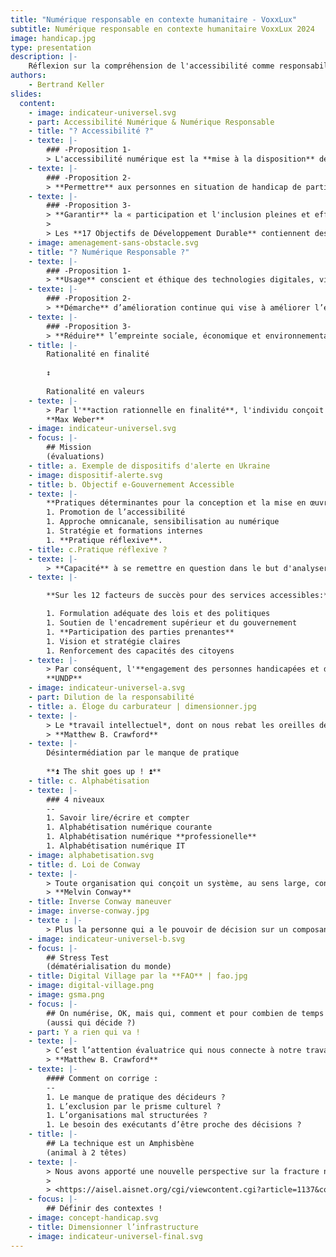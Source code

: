 ```yaml
---
title: "Numérique responsable en contexte humanitaire - VoxxLux"
subtitle: Numérique responsable en contexte humanitaire VoxxLux 2024
image: handicap.jpg
type: presentation
description: |-
    Réflexion sur la compréhension de l'accessibilité comme responsabilité au regard d'autres activités ou domaines.
authors:
    - Bertrand Keller
slides:
  content:
    - image: indicateur-universel.svg
    - part: Accessibilité Numérique & Numérique Responsable
    - title: "? Accessibilité ?"
    - texte: |-
        ### -Proposition 1-
        > L'accessibilité numérique est la **mise à la disposition** de tous les individus, quels que soient leur matériel ou logiciel, leur infrastructure réseau, leur langue maternelle, leur culture, leur localisation géographique, ou leurs aptitudes physiques ou mentales, des ressources numériques.
    - texte: |-
        ### -Proposition 2-
        > **Permettre** aux personnes en situation de handicap de participer à la vie sociale et culturelle et à des activités économiques
    - texte: |-
        ### -Proposition 3-
        > **Garantir** la « participation et l'inclusion pleines et effectives dans la société » (*Convention relative aux droits des personnes handicapées*)
        >
        > Les **17 Objectifs de Développement Durable** contiennent des références explicites aux personnes handicapées (ODD 4, 8, 10, 11 et 17).
    - image: amenagement-sans-obstacle.svg
    - title: "? Numérique Responsable ?"
    - texte: |-
        ### -Proposition 1-
        > **Usage** conscient et éthique des technologies digitales, visant à minimiser leur impact environnemental et social.
    - texte: |-
        ### -Proposition 2-
        > **Démarche** d’amélioration continue qui vise à améliorer l’empreinte écologique et sociale du numérique.
    - texte: |-
        ### -Proposition 3-
        > **Réduire** l’empreinte sociale, économique et environnementale du numérique. Il aborde donc les 3 piliers du développement durable :  *People, Planet, ~~Profits~~&nbsp;Prosperity*.
    - title: |-
        Rationalité en finalité 
        
        ↕️
        
        Rationalité en valeurs
    - texte: |-
        > Par l'**action rationnelle en finalité**, l'individu conçoit un but et recherche ensuite les moyens permettant de l'atteindre. L'**action rationnelle en valeurs** quant à elle, repose sur l'adéquation entre l'acte de l'individu et les valeurs auxquelles il adhère.
        **Max Weber**
    - image: indicateur-universel.svg
    - focus: |-
        ## Mission
        (évaluations)
    - title: a. Exemple de dispositifs d'alerte en Ukraine
    - image: dispositif-alerte.svg
    - title: b. Objectif e-Gouvernement Accessible
    - texte: |-
        **Pratiques déterminantes pour la conception et la mise en œuvre de services d'administration en ligne accessibles :**
        1. Promotion de l’accessibilité
        1. Approche omnicanale, sensibilisation au numérique
        1. Stratégie et formations internes
        1. **Pratique réflexive**.
    - title: c.Pratique réflexive ?
    - texte: |-
        > **Capacité** à se remettre en question dans le but d'analyser et d'**évaluer** ses actes en lien avec **sa pratique**.
    - texte: |-

        **Sur les 12 facteurs de succès pour des services accessibles:**

        1. Formulation adéquate des lois et des politiques
        1. Soutien de l'encadrement supérieur et du gouvernement
        1. **Participation des parties prenantes**
        1. Vision et stratégie claires
        1. Renforcement des capacités des citoyens
    - texte: |-
        > Par conséquent, l'**engagement des personnes handicapées et de leurs organisations** dans le développement et l'amélioration des instruments et des mécanismes de notification de la population dans les situations de crise est un besoin essentiel pour les personnes handicapées. La satisfaction de ce besoin doit être la **1ère étape de la résolution des autres problèmes** et lacunes en matière de notification des risques aux personnes handicapées.
        **UNDP**
    - image: indicateur-universel-a.svg
    - part: Dilution de la responsabilité
    - title: a. Éloge du carburateur | dimensionner.jpg
    - texte: |-
        > Le *travail intellectuel*, dont on nous rebat les oreilles depuis que nous sommes entrés dans l'*économie du savoir*, se révèle pauvre et déresponsabilisant.
        > **Matthew B. Crawford**
    - texte: |- 
        Désintermédiation par le manque de pratique
        
        **⏫ The shit goes up ! ⏫**
    - title: c. Alphabétisation
    - texte: |-
        ### 4 niveaux
        --
        1. Savoir lire/écrire et compter
        1. Alphabétisation numérique courante
        1. Alphabétisation numérique **professionelle**
        1. Alphabétisation numérique IT
    - image: alphabetisation.svg
    - title: d. Loi de Conway
    - texte: |-
        > Toute organisation qui conçoit un système, au sens large, concevra une structure qui sera la copie de la structure de communication de l’organisation.
        > **Melvin Conway**
    - title: Inverse Conway maneuver
    - image: inverse-conway.jpg
    - texte : |-
        > Plus la personne qui a le pouvoir de décision sur un composant est proche des personnes qui le construisent, meilleure est la qualité.
    - image: indicateur-universel-b.svg
    - focus: |-
        ## Stress Test
        (dématérialisation du monde)
    - title: Digital Village par la **FAO** | fao.jpg
    - image: digital-village.png
    - image: gsma.png
    - focus: |-
        ## On numérise, OK, mais qui, comment et pour combien de temps ?
        (aussi qui décide ?)
    - part: Y a rien qui va !
    - texte: |-
        > C’est l’attention évaluatrice qui nous connecte à notre travail en tant qu'êtres humains authentiques. L’épanouissement passe par la confrontation avec le réel.
        > **Matthew B. Crawford**
    - texte: |-
        #### Comment on corrige : 
        --
        1. Le manque de pratique des décideurs ?
        1. L’exclusion par le prisme culturel ?
        1. L’organisations mal structurées ?
        1. Le besoin des exécutants d’être proche des décisions ?
    - title: |-
        ## La technique est un Amphisbène
        (animal à 2 têtes)
    - texte: |-
        > Nous avons apporté une nouvelle perspective sur la fracture numérique en montrant que le véritable problème à résoudre concerne la fracture entre l'approche **sociocentrique** du développement à l'échelle humaine et l'approche **technocentrique** de la fourniture des TIC et de l'accès à ces dernières.
        >
        > <https://aisel.aisnet.org/cgi/viewcontent.cgi?article=1137&context=ecis2004>
    - focus: |-
        ## Définir des contextes !
    - image: concept-handicap.svg
    - title: Dimensionner l’infrastructure
    - image: indicateur-universel-final.svg
---
```

